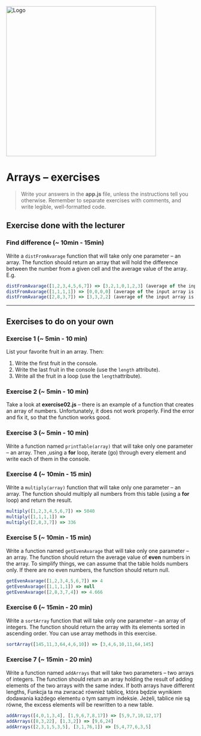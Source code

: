 <img alt="Logo" src="http://coderslab.pl/svg/logo-coderslab.svg" width="400">

# Arrays &ndash; exercises

> Write your answers in the **app.js** file, unless the instructions tell you otherwise.
Remember to separate exercises with comments, and write legible, well-formatted code.

## Exercise done with the lecturer

### Find difference  (~ 10min - 15min)

Write a ```distFromAvarage``` function that will take only one parameter &ndash; an array. The function should return an array that will hold the difference between the number from a given cell and the average value of the array.
E.g.

```JavaScript
distFromAvarage([1,2,3,4,5,6,7]) => [3,2,1,0,1,2,3] (average of the input array is 4)
distFromAvarage([1,1,1,1]) => [0,0,0,0] (average of the input array is 1)
distFromAvarage([2,8,3,7]) => [3,3,2,2] (average of the input array is 5)
```
------------------------------------------------------------------------------------------------------------
## Exercises to do on your own

### Exercise 1 (~ 5min - 10 min)

List your favorite fruit in an array. Then:
1. Write the first fruit in the console.
2. Write the last fruit in the console (use the ```length``` attribute).
3. Write all the fruit in a loop (use the ```length```attribute).

### Exercise 2 (~ 5min - 10 min)

Take a look at **exercise02.js** &ndash; there is an example of a function that creates an array of numbers. Unfortunately, it does not work properly. Find the error and fix it, so that the function works good.

### Exercise 3 (~ 5min - 10 min)

Write a function named ```printTable(array)``` that will take only one parameter &ndash; an array. Then ,using a **for** loop, iterate (go) through every element and write each of them in the console.

### Exercise 4 (~ 10min - 15 min)

Write a ```multiply(array)``` function that will take only one parameter &ndash; an array. The function should multiply all numbers from this table (using a **for** loop) and return the result.

```JavaScript
multiply([1,2,3,4,5,6,7]) => 5040
multiply([1,1,1,1]) =>
multiply([2,8,3,7]) => 336
```

### Exercise 5 (~ 10min - 15 min)

Write a function named ```getEvenAvarage``` that will take only one parameter &ndash; an array. The function should return the average value of **even** numbers in the array. To simplify things, we can assume that the table holds numbers only. If there are no even numbers, the function should return null.

```JavaScript
getEvenAvarage([1,2,3,4,5,6,7]) => 4
getEvenAvarage([1,1,1,1]) => null
getEvenAvarage([2,8,3,7,4]) => 4.666
```

### Exercise 6  (~ 15min - 20 min)

Write a ```sortArray``` function that will take only one parameter &ndash; an array of integers. The function should return the array with its elements sorted in ascending order. You can use array methods in this exercise.

```JavaScript
sortArray([145,11,3,64,4,6,10]) => [3,4,6,10,11,64,145]
```

### Exercise 7  (~ 15min - 20 min)

Write a function named ```addArrays``` that will take two parameters &ndash; two arrays of integers. The function should return an array holding the result of adding elements of the two arrays with the same index. If both arrays have different lengths,
Funkcja ta ma zwracać również tablicę, która będzie wynikiem dodawania każdego elementu o tym samym indeksie. Jeżeli, tablice nie są równe, the excess elements will be rewritten to a new table.

```JavaScript
addArrays([4,0,1,3,4], [1,9,6,7,8,17]) => [5,9,7,10,12,17]
addArrays([8,3,22], [1,3,2]) => [9,6,24]
addArrays([2,3,1,5,3,5], [3,1,76,1]) => [5,4,77,6,3,5]
```
